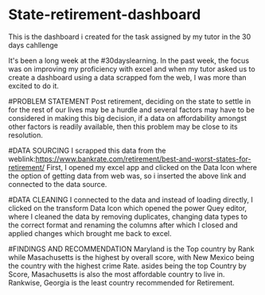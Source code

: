 # State-retirement-dashboard
This is the dashboard i created for the task assigned by my tutor in the 30 days cahllenge

It's been a long week at the #30dayslearning. In the past week, the focus was on improving my proficiency with excel and when my tutor asked us to create a dashboard using a data scrapped fom the web, I was more than excited to do it.


#PROBLEM STATEMENT
Post retirement, deciding on the state to settle in for the rest of our lives may be a hurdle and several factors may have to be considered in making this big decision,  if a data on affordability amongst other factors is readily available, then this problem may be close to its resolution.

#DATA SOURCING
I scrapped this data from the weblink:https://www.bankrate.com/retirement/best-and-worst-states-for-retirement/
First, I opened my excel app and clicked on the Data Icon where the option of getting data from web was, so i inserted the above link and connected to the data source.

#DATA CLEANING
I connected to the data and instead of loading directly, I clicked on the transform Data Icon which opened the power Quey editor, where I cleaned the data by removing duplicates, changing data types to the correct format and renaming the columns after which I closed and applied changes which brought me back to excel.

#FINDINGS AND RECOMMENDATION
Maryland is the Top country by Rank while Masachusetts is the highest by overall score, with New Mexico being the country with the highest crime Rate.  asides being the top Country by Score, Masachusetts is also the most affordable country to live in. Rankwise, Georgia is the least country recommended for Retirement. 
